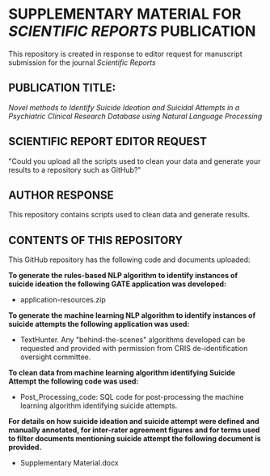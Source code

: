 # SUPPLEMENTARY MATERIAL FOR *SCIENTIFIC REPORTS* PUBLICATION

This repository is created in response to editor request for manuscript submission for the journal *Scientific Reports*

## PUBLICATION TITLE:

*Novel methods to Identify Suicide Ideation and Suicidal Attempts in a Psychiatric Clinical Research Database using Natural Language Processing*


## SCIENTIFIC REPORT EDITOR REQUEST

"Could you upload all the scripts used to clean your data and generate your results to a repository such as GitHub?"


## AUTHOR RESPONSE

This repository contains scripts used to clean data and generate results.

## CONTENTS OF THIS REPOSITORY

This GitHub repository has the following code and documents uploaded:

**To generate the rules-based NLP algorithm to identify instances of suicide ideation the following GATE application was developed:**

-	application-resources.zip

**To generate the machine learning NLP algorithm to identify instances of suicide attempts the following application was used:**

- TextHunter. Any "behind-the-scenes" algorithms developed can be requested and provided with permission from CRIS de-identification oversight committee. 


**To clean data from machine learning algorithm identifying Suicide Attempt the following code was used:** 

-	Post_Processing_code: SQL code for post-processing the machine learning algorithm identifying suicide attempts.


**For details on how suicide ideation and suicide attempt were defined and manually annotated, for inter-rater agreement figures and for terms used to filter documents mentioning suicide attempt the following document is provided.** 

- Supplementary Material.docx
